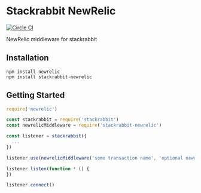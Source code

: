 # Stackrabbit NewRelic

[![Circle CI](https://circleci.com/gh/danethurber/stackrabbit-newrelic.svg?style=shield)](https://circleci.com/gh/danethurber/stackrabbit-newrelic)

NewRelic middleware for stackrabbit

## Installation

```
npm install newrelic
npm install stackrabbit-newrelic
```

## Getting Started

```js
require('newrelic')

const stackrabbit = require('stackrabbit')
const newrelicMiddleware = require('stackrabbit-newrelic')

const listener = stackrabbit({
  ...
})

listener.use(newrelicMiddleware('some transaction name', 'optional newrelic group'))

listener.listen(function * () {
})

listener.connect()
```
